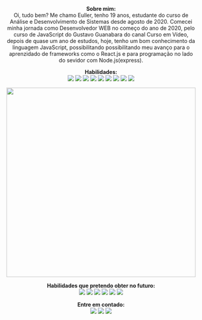 <div>
<p align="center">
  <strong>Sobre mim:</strong>
  <br>
  Oi, tudo bem? Me chamo Euller, tenho 19 anos, estudante do curso de Análise e Desenvolvimento de Sistemas desde agosto de 2020. Comecei minha jornada como Desenvolvedor WEB no começo do ano de 2020, pelo curso de JavaScript do Gustavo Guanabara do canal Curso em Vídeo, depois de quase um ano de estudos, hoje, tenho um bom conhecimento da linguagem JavaScript, possibilitando possibilitando meu avanço para o aprenzidado de frameworks como o React.js e para programação no lado do sevidor com Node.js(express).
</p>
<p align="center">
  <strong>Habilidades:</strong>
  <br>
  <img src="https://img.shields.io/badge/HTML5-E34F26?style=for-the-badge&logo=html5&logoColor=white">
  <img src="https://img.shields.io/badge/CSS3-1572B6?style=for-the-badge&logo=css3&logoColor=white">
  <img src="https://img.shields.io/badge/Bootstrap-563D7C?style=for-the-badge&logo=bootstrap&logoColor=white">
  <img src="https://img.shields.io/badge/JavaScript-F7DF1E?style=for-the-badge&logo=javascript&logoColor=black">
  <img src="https://img.shields.io/badge/React-20232A?style=for-the-badge&logo=react&logoColor=61DAFB">
  <img src="https://img.shields.io/badge/Node.js-43853D?style=for-the-badge&logo=node.js&logoColor=white">
  <img src="https://img.shields.io/badge/Express.js-404D59?style=for-the-badge">
  <img src="https://img.shields.io/badge/MySQL-00000F?style=for-the-badge&logo=mysql&logoColor=white">
  <img src="https://img.shields.io/badge/SQLite-07405E?style=for-the-badge&logo=sqlite&logoColor=white">
</p>
<p align="center"> 
  <img src="https://i.pinimg.com/originals/a5/c4/5b/a5c45bed9a370ae41bf601abe8aaefba.png" width="500">
</p>
<p align="center">
  <strong>Habilidades que pretendo obter no futuro:</strong>
  <br>
  <img src="https://img.shields.io/badge/Python-3776AB?style=for-the-badge&logo=python&logoColor=white">
  <img src="https://img.shields.io/badge/TypeScript-007ACC?style=for-the-badge&logo=typescript&logoColor=white">
  <img src="https://img.shields.io/badge/React_Native-20232A?style=for-the-badge&logo=react&logoColor=61DAFB">
  <img src="https://img.shields.io/badge/Vue.js-35495E?style=for-the-badge&logo=vue.js&logoColor=4FC08D">
  <img src="https://img.shields.io/badge/Angular-DD0031?style=for-the-badge&logo=angular&logoColor=white">
  <img src="https://img.shields.io/badge/MongoDB-4EA94B?style=for-the-badge&logo=mongodb&logoColor=white">
</p>
<p align="center">
  <strong>Entre em contado:</strong> 
  <br>
  <a href="https://www.facebook.com/euller.tavares/"><img src="https://img.shields.io/badge/Facebook-1877F2?style=for-the-badge&logo=facebook&logoColor=white"></a>
  <a href="https://www.linkedin.com/in/euller-t-dos-santos-696b771a0/"><img src="https://img.shields.io/badge/LinkedIn-0077B5?style=for-the-badge&logo=linkedin&logoColor=white"></a>
  <a href="https://mail.google.com/mail/u/0/#inbox?compose=GTvVlcSGLCGVTXbxfpscqtVLCKVCvgkdVdKvmHkJwmvWjHFxBXrzPQkChXHSZJPSjbhvWBbRZxWJB"><img src="https://img.shields.io/badge/Gmail-D14836?style=for-the-badge&logo=gmail&logoColor=white"></a>
</p>
</div>
